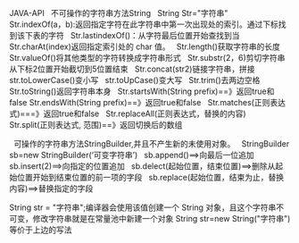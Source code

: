 JAVA-API
   不可操作的字符串方法String
   String Str="字符串"
   Str.indexOf(a，b):返回指定字符在此字符串中第一次出现处的索引。通过下标找到该下表的字符
   Str.lastindexOf()：从字符最后位置开始查找到当
   Str.charAt(index)返回指定索引处的 char 值。
   Str.length()获取字符串的长度
   Str.valueOf()将其他类型的字符转换成字符串形式
   Str.substr(2，6)剪切字符串从下标2位置开始截切到5位置结束
   Str.concat(str2)链接字符串，拼接
   str.toLowerCase()变小写
   str.toUpCase()变大写
   Str.trim()去两边空格
   Str.toString()返回字符串本身
   Str.startsWith(String prefix)==》返回true和false
   Str.endsWith(String prefix)==》返回true和false
   Str.matches(正则表达式)===》返回true和false
   Str.replaceAll(正则表达式，替换的内容)
   Str.split(正则表达式, 范围)==》返回切换后的数组
   
   可操作的字符串方法StringBuilder,并且不产生新的未使用对象。
   StringBuilder sb=new StringBuilder(‘可变字符串’)
   sb.append()==>向最后一位追加
   sb.insert(2)==>向指定的位置追加
   sb.delect(起始位置，结束位置)==>删除从起始位置开始到结束位置的前一项的字段
   sb.replace(起始位置，结束为止，替换内容)==>替换指定的字段
   

String str = "字符串";编译器会使用该值创建一个 String 对象，且这个字符串不可变，修改字符串就是在常量池中新建一个对象
String str=new String("字符串")等价于上边的写法
